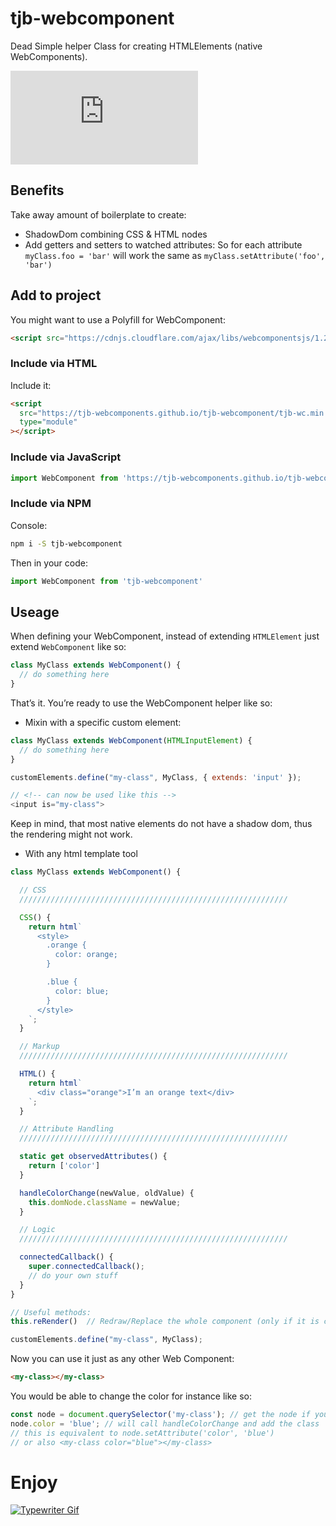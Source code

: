 # tjb-webcomponent

Dead Simple helper Class for creating HTMLElements (native WebComponents).

![gzip size](http://img.badgesize.io/https://tjb-webcomponents.github.io/tjb-webcomponent/tjb-wc.min.js?compression=gzip)

## Benefits

Take away amount of boilerplate to create:

- ShadowDom combining CSS & HTML nodes
- Add getters and setters to watched attributes:
  So for each attribute `myClass.foo = 'bar'` will work the same as `myClass.setAttribute('foo', 'bar')`

## Add to project

You might want to use a Polyfill for WebComponent:

```html
<script src="https://cdnjs.cloudflare.com/ajax/libs/webcomponentsjs/1.2.0/webcomponents-lite.js"></script>
```

### Include via HTML

Include it:

```html
<script
  src="https://tjb-webcomponents.github.io/tjb-webcomponent/tjb-wc.min.js"
  type="module"
></script>
```

### Include via JavaScript

```JavaScript
import WebComponent from 'https://tjb-webcomponents.github.io/tjb-webcomponent/tjb-wc.min.js'
```

### Include via NPM

Console:

```bash
npm i -S tjb-webcomponent
```

Then in your code:

```JavaScript
import WebComponent from 'tjb-webcomponent'
```

## Useage

When defining your WebComponent, instead of extending `HTMLElement` just extend `WebComponent` like so:

```JavaScript
class MyClass extends WebComponent() {
  // do something here
}
```

That’s it. You’re ready to use the WebComponent helper like so:

- Mixin with a specific custom element:

```JavaScript
class MyClass extends WebComponent(HTMLInputElement) {
  // do something here
}

customElements.define("my-class", MyClass, { extends: 'input' });

// <!-- can now be used like this -->
<input is="my-class">
```

Keep in mind, that most native elements do not have a shadow dom, thus the rendering might not work.

- With any html template tool

```JavaScript
class MyClass extends WebComponent() {

  // CSS
  ////////////////////////////////////////////////////////////

  CSS() {
    return html`
      <style>
        .orange {
          color: orange;
        }

        .blue {
          color: blue;
        }
      </style>
    `;
  }

  // Markup
  ////////////////////////////////////////////////////////////

  HTML() {
    return html`
      <div class="orange">I’m an orange text</div>
    `;
  }

  // Attribute Handling
  ////////////////////////////////////////////////////////////

  static get observedAttributes() {
    return ['color']
  }

  handleColorChange(newValue, oldValue) {
    this.domNode.className = newValue;
  }

  // Logic
  ////////////////////////////////////////////////////////////

  connectedCallback() {
    super.connectedCallback();
    // do your own stuff
  }
}

// Useful methods:
this.reRender()  // Redraw/Replace the whole component (only if it is connected)

customElements.define("my-class", MyClass);
```

Now you can use it just as any other Web Component:

```html
<my-class></my-class>
```

You would be able to change the color for instance like so:

```JavaScript
const node = document.querySelector('my-class'); // get the node if you don’t already have it
node.color = 'blue'; // will call handleColorChange and add the class 'blue'
// this is equivalent to node.setAttribute('color', 'blue')
// or also <my-class color="blue"></my-class>
```

# Enjoy

[![Typewriter Gif](https://tjb-webcomponents.github.io/tjb-webcomponent/typewriter.gif)](http://thibaultjanbeyer.com/)
